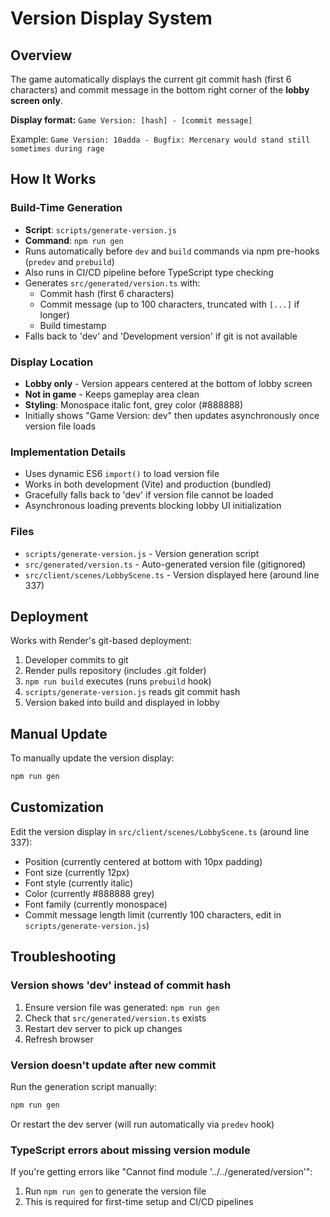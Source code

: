 # Version Display System

## Overview
The game automatically displays the current git commit hash (first 6 characters) and commit message in the bottom right corner of the **lobby screen only**.

**Display format:** `Game Version: [hash] - [commit message]`

Example: `Game Version: 10adda - Bugfix: Mercenary would stand still sometimes during rage`

## How It Works

### Build-Time Generation
- **Script**: `scripts/generate-version.js`
- **Command**: `npm run gen`
- Runs automatically before `dev` and `build` commands via npm pre-hooks (`predev` and `prebuild`)
- Also runs in CI/CD pipeline before TypeScript type checking
- Generates `src/generated/version.ts` with:
  - Commit hash (first 6 characters)
  - Commit message (up to 100 characters, truncated with `[...]` if longer)
  - Build timestamp
- Falls back to 'dev' and 'Development version' if git is not available

### Display Location
- **Lobby only** - Version appears centered at the bottom of lobby screen
- **Not in game** - Keeps gameplay area clean
- **Styling**: Monospace italic font, grey color (#888888)
- Initially shows "Game Version: dev" then updates asynchronously once version file loads

### Implementation Details
- Uses dynamic ES6 `import()` to load version file
- Works in both development (Vite) and production (bundled)
- Gracefully falls back to 'dev' if version file cannot be loaded
- Asynchronous loading prevents blocking lobby UI initialization

### Files
- `scripts/generate-version.js` - Version generation script
- `src/generated/version.ts` - Auto-generated version file (gitignored)
- `src/client/scenes/LobbyScene.ts` - Version displayed here (around line 337)

## Deployment
Works with Render's git-based deployment:
1. Developer commits to git
2. Render pulls repository (includes .git folder)
3. `npm run build` executes (runs `prebuild` hook)
4. `scripts/generate-version.js` reads git commit hash
5. Version baked into build and displayed in lobby

## Manual Update
To manually update the version display:
```bash
npm run gen
```

## Customization
Edit the version display in `src/client/scenes/LobbyScene.ts` (around line 337):
- Position (currently centered at bottom with 10px padding)
- Font size (currently 12px)
- Font style (currently italic)
- Color (currently #888888 grey)
- Font family (currently monospace)
- Commit message length limit (currently 100 characters, edit in `scripts/generate-version.js`)

## Troubleshooting

### Version shows 'dev' instead of commit hash
1. Ensure version file was generated: `npm run gen`
2. Check that `src/generated/version.ts` exists
3. Restart dev server to pick up changes
4. Refresh browser

### Version doesn't update after new commit
Run the generation script manually:
```bash
npm run gen
```
Or restart the dev server (will run automatically via `predev` hook)

### TypeScript errors about missing version module
If you're getting errors like "Cannot find module '../../generated/version'":
1. Run `npm run gen` to generate the version file
2. This is required for first-time setup and CI/CD pipelines

